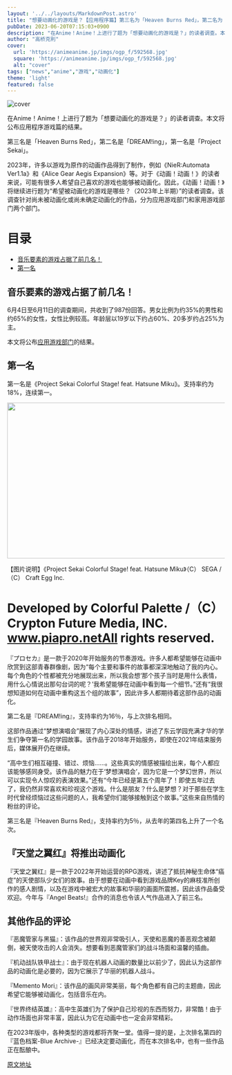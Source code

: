```yaml
---
layout: '../../layouts/MarkdownPost.astro'
title: "想要动画化的游戏是？【应用程序篇】第三名为「Heaven Burns Red」，第二名为「DREAM!ing」，第一名是「Project Sekai」＜2023年上半年版＞"
pubDate: 2023-06-20T07:15:03+0900
description: "在Anime！Anime！上进行了题为「想要动画化的游戏是？」的读者调查。本文将公布应用程序游戏篇的结果。"
author: "高桥克則"
cover:
  url: 'https://animeanime.jp/imgs/ogp_f/592568.jpg'
  square: 'https://animeanime.jp/imgs/ogp_f/592568.jpg'
  alt: "cover"
tags: ["news","anime","游戏","动画化"]
theme: 'light'
featured: false
---
```


![cover](https://animeanime.jp/imgs/ogp_f/592568.jpg)

在Anime！Anime！上进行了题为「想要动画化的游戏是？」的读者调查。本文将公布应用程序游戏篇的结果。

第三名是「Heaven Burns Red」，第二名是「DREAM!ing」，第一名是「Project Sekai」。

2023年，许多以游戏为原作的动画作品得到了制作，例如《NieR:Automata Ver1.1a》和《Alice Gear Aegis Expansion》等。对于《动画！动画！》的读者来说，可能有很多人希望自己喜欢的游戏也能够被动画化。因此，《动画！动画！》将继续进行题为“希望被动画化的游戏是哪些？（2023年上半期）”的读者调查。该调查针对尚未被动画化或尚未确定动画化的作品，分为应用游戏部门和家用游戏部门两个部门。
# 目录
- [音乐要素的游戏占据了前几名！](#音乐要素的游戏占据了前几名！)
- [第一名](#第一名)

## 音乐要素的游戏占据了前几名！
6月4日至6月11日的调查期间，共收到了987份回答。男女比例为约35%的男性和约65%的女性，女性比例较高。年龄层以19岁以下约占60%、20多岁约占25%为主。

本文将公布[应用游戏部门](#title)的结果。

## 第一名
第一名是《Project Sekai Colorful Stage! feat. Hatsune Miku》。支持率约为18%，连续第一。

<img src="https://animeanime.jp/imgs/zoom/592565.png" class="inline-article-image" width="640" height="360">

【图片说明】《Project Sekai Colorful Stage! feat. Hatsune Miku》（C） SEGA / （C） Craft Egg Inc.
# Developed by Colorful Palette /（C） Crypton Future Media, INC. www.piapro.netAll rights reserved.

『プロセカ』是一款于2020年开始服务的节奏游戏。许多人都希望能够在动画中欣赏到这部青春群像剧，因为“每个主要和事件的故事都深深地触动了我的内心。每个角色的个性都被充分地展现出来，所以我会想‘那个孩子当时是用什么表情，用什么心情说出那句台词的呢？’我希望能够在动画中看到每一个细节。”还有“我很想知道如何在动画中重构这五个组的故事”，因此许多人都期待着这部作品的动画化。

第二名是『DREAM!ing』，支持率约为16％，与上次排名相同。

这部作品通过“梦想演唱会”展现了内心深处的情感，讲述了东云学园充满才华的学生们争夺第一名的学园故事。该作品于2018年开始服务，即使在2021年结束服务后，媒体展开仍在继续。

“高中生们相互碰撞、错过、烦恼……。这些真实的情感被描绘出来，每个人都应该能够感同身受。该作品的魅力在于‘梦想演唱会’，因为它是一个梦幻世界，所以可以实现令人惊叹的表演效果。”还有“今年已经是第五个周年了！即使五年过去了，我仍然非常喜欢和珍视这个游戏。什么是朋友？什么是梦想？对于那些在学生时代曾经烦恼过这些问题的人，我希望你们能够接触到这个故事。”这些来自热情的粉丝的评论。

第三名是『Heaven Burns Red』，支持率约为5％，从去年的第四名上升了一个名次。
## 『天堂之翼红』将推出动画化

『天堂之翼红』是一款于2022年开始运营的RPG游戏，讲述了抵抗神秘生命体“癌症”的天使部队少女们的故事。由于想要在动画中看到游戏品牌Key的麻枝准所创作的感人剧情，以及在游戏中被宏大的故事和华丽的画面所震撼，因此该作品备受欢迎。今年与『Angel Beats!』合作的消息也令该人气作品进入了前三名。

## 其他作品的评论

『恶魔管家与黑猫』：该作品的世界观非常吸引人，天使和恶魔的善恶观念被颠倒，被天使攻击的人会消失。想要看到恶魔管家们的战斗场面和温馨的插曲。

『机动战队铁甲战士』：由于现在机器人动画的数量比以前少了，因此认为这部作品的动画化是必要的，因为它展示了华丽的机器人战斗。

『Memento Mori』：该作品的画风非常美丽，每个角色都有自己的主题曲，因此希望它能够被动画化，包括音乐在内。

『世界终结英雄』：高中生英雄们为了保护自己珍视的东西而努力，非常酷！由于动作场面也非常丰富，因此认为它在动画中也一定会非常精彩。

在2023年版中，各种类型的游戏都将齐聚一堂。值得一提的是，上次排名第四的『蓝色档案-Blue Archive-』已经决定要动画化，而在本次排名中，也有一些作品正在酝酿中。

  [原文地址](https://animeanime.jp/article/2023/06/20/78037.html)